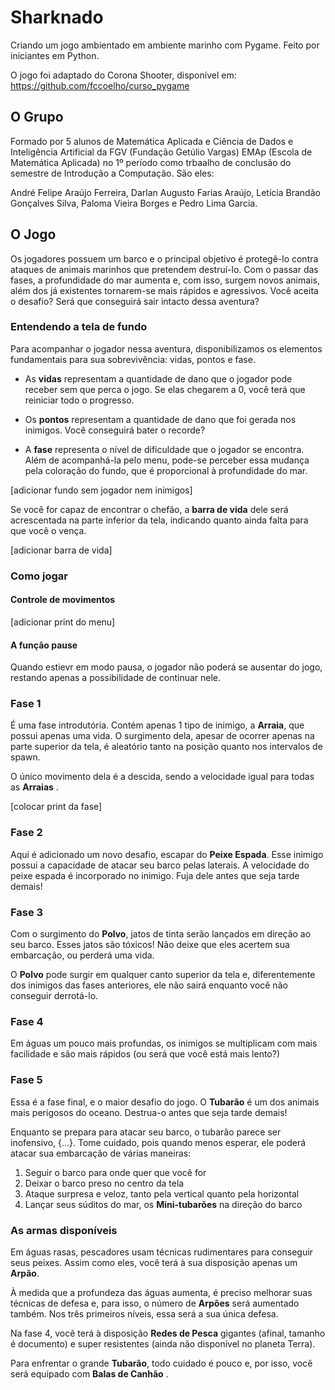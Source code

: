 # Sharknado
Criando um jogo ambientado em ambiente marinho com Pygame. Feito por iniciantes em Python.
 
O jogo foi adaptado do Corona Shooter, disponível em: https://github.com/fccoelho/curso_pygame
 
 
## O Grupo
Formado por 5 alunos de Matemática Aplicada e Ciência de Dados e Inteligência Artificial da FGV (Fundação Getúlio Vargas) EMAp (Escola de Matemática Aplicada) no 1º período como trbaalho de conclusão do semestre de Introdução a Computação. São eles:
 
André Felipe Araújo Ferreira, Darlan Augusto Farias Araújo, Letícia Brandão Gonçalves Silva, Paloma Vieira Borges e Pedro Lima Garcia.
 
 
## O Jogo
 
Os jogadores possuem um barco e o principal objetivo é protegê-lo contra ataques de animais marinhos que pretendem destruí-lo. Com o passar das fases, a profundidade do mar aumenta e, com isso, surgem novos animais, além dos já existentes tornarem-se mais rápidos e agressivos. Você aceita o desafio? Será que conseguirá sair intacto dessa aventura?
 
### Entendendo a tela de fundo
 
Para acompanhar o jogador nessa aventura, disponibilizamos os elementos fundamentais para sua sobrevivência: vidas, pontos e fase.
 
* As **vidas** representam a quantidade de dano que o jogador pode receber sem que perca o jogo. Se elas chegarem a 0, você terá que reiniciar todo o progresso.
 
* Os **pontos** representam a quantidade de dano que foi gerada nos inimigos. Você conseguirá bater o recorde?
 
* A **fase** representa o nível de dificuldade que o jogador se encontra. Além de acompanhá-la pelo menu, pode-se perceber essa mudança pela coloração do fundo, que é proporcional à profundidade do mar.
 
[adicionar fundo sem jogador nem inimigos]
 
Se você for capaz de encontrar o chefão, a **barra de vida** dele será acrescentada na parte inferior da tela, indicando quanto ainda falta para que você o vença.
 
[adicionar barra de vida]
 
### Como jogar
#### Controle de movimentos
[adicionar print do menu]
 
#### A função pause
 
Quando estievr em modo pausa, o jogador não poderá se ausentar do jogo, restando apenas a possibilidade de continuar nele.
 
### Fase 1
 
É uma fase introdutória. Contém apenas 1 tipo de inimigo, a **Arraia**, que possui apenas uma vida. O surgimento dela, apesar de ocorrer apenas na parte superior da tela, é aleatório tanto na posição quanto nos intervalos de spawn.
 
O único movimento dela é a descida, sendo a velocidade igual para todas as **Arraias** .
 
[colocar print da fase]
 
### Fase 2
 
Aqui é adicionado um novo desafio, escapar do **Peixe Espada**. Esse inimigo possui a capacidade de atacar seu barco pelas laterais. A velocidade do peixe espada é incorporado no inimigo. Fuja dele antes que seja tarde demais!
 
 
### Fase 3
 
Com o surgimento do **Polvo**, jatos de tinta serão lançados em direção ao seu barco. Esses jatos são tóxicos! Não deixe que eles acertem sua embarcação, ou perderá uma vida.
 
O **Polvo** pode surgir em qualquer canto superior da tela e, diferentemente dos inimigos das fases anteriores, ele não sairá enquanto você não conseguir derrotá-lo.
 
### Fase 4
 
Em águas um pouco mais profundas, os inimigos se multiplicam com mais facilidade e são mais rápidos (ou será que você está mais lento?)
 
### Fase 5
 
Essa é a fase final, e o maior desafio do jogo. O **Tubarão** é um dos animais mais perigosos do oceano. Destrua-o antes que seja tarde demais!
 
Enquanto se prepara para atacar seu barco, o tubarão parece ser inofensivo, {...}. Tome cuidado, pois quando menos esperar, ele poderá atacar sua embarcação de várias maneiras:
 
1. Seguir o barco para onde quer que você for
2. Deixar o barco preso no centro da tela
3. Ataque surpresa e veloz, tanto pela vertical quanto pela horizontal
4. Lançar seus súditos do mar, os **Mini-tubarões** na direção do barco
 
### As armas disponíveis
Em águas rasas, pescadores usam técnicas rudimentares para conseguir seus peixes. Assim como eles, você terá à sua disposição apenas um **Arpão**.
 
À medida que a profundeza das águas aumenta, é preciso melhorar suas técnicas de defesa e, para isso, o número de **Arpões** será aumentado também. Nos três primeiros níveis, essa será a sua única defesa.
 
Na fase 4, você terá à disposição **Redes de Pesca** gigantes (afinal, tamanho é documento) e super resistentes (ainda não disponível no planeta Terra).
 
Para enfrentar o grande **Tubarão**, todo cuidado é pouco e, por isso, você será equipado com **Balas de Canhão**  . 

